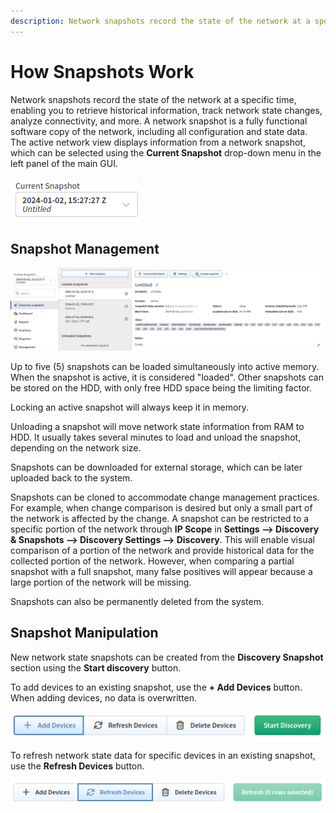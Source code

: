 ```yaml
---
description: Network snapshots record the state of the network at a specific time, enabling you to retrieve historical information, track network state changes, analyze connectivity, and more.
---
```


# How Snapshots Work

Network snapshots record the state of the network at a specific time, enabling you to retrieve historical information, track network state changes, analyze connectivity, and more. A network snapshot is a fully functional software copy of the network, including all configuration and state data. The active network view displays information from a network snapshot, which can be selected using the **Current Snapshot** drop-down menu in the left panel of the main GUI.

![Current Snapshot drop-down menu](snapshot_selector_menu.png)

## Snapshot Management

![Snapshot management overview](snapshot_management_overview.png)

Up to five (5) snapshots can be loaded simultaneously into active memory. When the snapshot is active, it is considered "loaded". Other snapshots can be stored on the HDD, with only free HDD space being the limiting factor.

Locking an active snapshot will always keep it in memory.

Unloading a snapshot will move network state information from RAM to HDD. It usually takes several minutes to load and unload the snapshot, depending on the network size.

Snapshots can be downloaded for external storage, which can be later uploaded back to the system.

Snapshots can be cloned to accommodate change management practices. For example, when change comparison is desired but only a small part of the network is affected by the change. A snapshot can be restricted to a specific portion of the network through **IP Scope** in **Settings --> Discovery & Snapshots --> Discovery Settings --> Discovery**. This will enable visual comparison of a portion of the network and provide historical data for the collected portion of the network. However, when comparing a partial snapshot with a full snapshot, many false positives will appear because a large portion of the network will be missing.

Snapshots can also be permanently deleted from the system.

## Snapshot Manipulation

New network state snapshots can be created from the **Discovery Snapshot** section using the **Start discovery** button.

To add devices to an existing snapshot, use the **+ Add Devices** button. When adding devices, no data is overwritten.

![Add Devices](snapshot_add_device.png)

To refresh network state data for specific devices in an existing snapshot, use the **Refresh Devices** button.

![Refresh Devices](snapshot_refresh_device.png)
